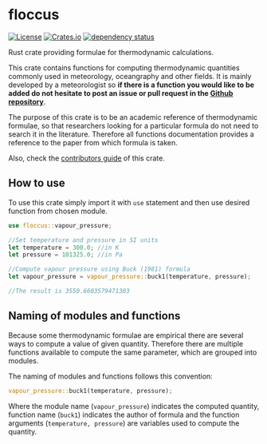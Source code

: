 # floccus

[![License](https://img.shields.io/github/license/ScaleWeather/floccus)](https://choosealicense.com/licenses/apache-2.0/)
[![Crates.io](https://img.shields.io/crates/v/floccus)](https://crates.io/crates/floccus)
[![dependency status](https://deps.rs/crate/floccus/0.1.0/status.svg)](https://deps.rs/crate/floccus)

Rust crate providing formulae for thermodynamic calculations.

This crate contains functions for computing thermodynamic quantities commonly used in meteorology, oceangraphy and other fields. It is mainly developed by a meteorologist so **if there is a function you would like to be added do not hesitate to post an issue or pull request in the [Github repository](https://github.com/ScaleWeather/floccus)**. 

The purpose of this crate is to be an academic reference of thermodynamic formulae, 
so that researchers looking for a particular formula do not need to search it in the literature. 
Therefore all functions documentation provides a reference to the paper from which formula is taken.

Also, check the [contributors guide](https://github.com/ScaleWeather/floccus/blob/main/CONTRIBUTE.md) of this crate.

## How to use

To use this crate simply import it with `use` statement and then use desired function from chosen module.

```Rust
use floccus::vapour_pressure;

//Set temperature and pressure in SI units
let temperature = 300.0; //in K
let pressure = 101325.0; //in Pa

//Compute vapour pressure using Buck (1981) formula
let vapour_pressure = vapour_pressure::buck1(temperature, pressure);

//The result is 3550.6603579471303
```

## Naming of modules and functions

Because some thermodynamic formulae are empirical there are several ways to compute a value of given quantity.
Therefore there are multiple functions available to compute the same parameter, which are grouped into modules.

The naming of modules and functions follows this convention:

```Rust
vapour_pressure::buck1(temperature, pressure);
```

Where the module name (`vapour_pressure`) indicates the computed quantity, function name (`buck1`) indicates the author of formula
and the function arguments (`temperature, pressure`) are variables used to compute the quantity.
